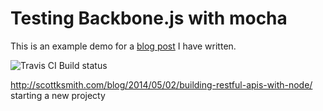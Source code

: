 # Testing Backbone.js with mocha

This is an example demo for a [blog post](http://phawk.co.uk/articles/testing-node-apps-with-mocha) I have written.

![Travis CI Build status](https://travis-ci.org/phawk/tdd-node-mocha.png?branch=master)

http://scottksmith.com/blog/2014/05/02/building-restful-apis-with-node/  starting a new projecty